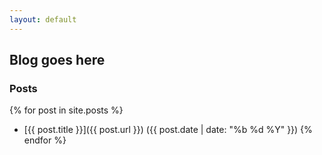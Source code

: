 ```yaml
---
layout: default
---
```

## Blog goes here

### Posts
{% for post in site.posts %}
- [{{ post.title }}]({{ post.url }}) ({{ post.date | date: "%b %d %Y" }})
{% endfor %}

